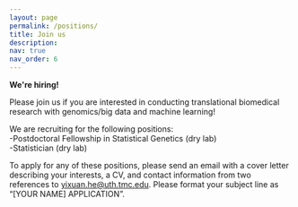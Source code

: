 ```yaml
---
layout: page
permalink: /positions/
title: Join us
description: 
nav: true
nav_order: 6
---
```


**We're hiring!**

Please join us if you are interested in conducting translational biomedical research with genomics/big data and machine learning!

We are recruiting for the following positions:
 <br /> 
-Postdoctoral Fellowship in Statistical Genetics (dry lab)
 <br /> 
-Statistician (dry lab)

To apply for any of these positions, please send an email with a cover letter describing your interests, a CV, and contact information from two references to [yixuan.he@uth.tmc.edu](mailto:yixuan.he@uth.tmc.edu). Please format your subject line as “[YOUR NAME] APPLICATION”. 
